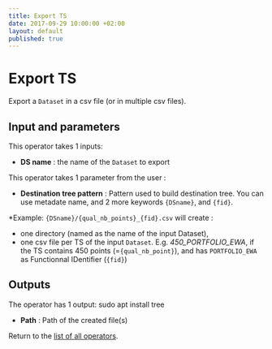```yaml
---
title: Export TS
date: 2017-09-29 10:00:00 +02:00
layout: default
published: true
---
```

# Export TS

Export a `Dataset` in a csv file (or in multiple csv files).
## Input and parameters


This operator takes 1 inputs:

- **DS name** : the name of the `Dataset` to export


This operator takes 1 parameter from the user :

- **Destination tree pattern** : Pattern used to build destination tree. You can use metadate name, and 2 more keywords `{DSname}`, and `{fid}`.

*Example: `{DSname}/{qual_nb_points}_{fid}.csv` will create :
- one directory (named as the name of the input Dataset),
- one csv file per TS of the input `Dataset`. E.g. *450_PORTFOLIO_EWA*, if the TS contains 450 points (=`{qual_nb_point}`), and  has `PORTFOLIO_EWA` as Functionnal IDentifier (`{fid}`)

## Outputs

The operator has 1 output:
sudo apt install tree
- **Path** : Path of the created file(s)


Return to the [list of all operators](/operators.html).
